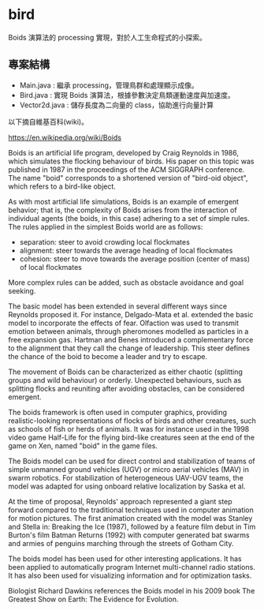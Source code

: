 # bird

Boids 演算法的 processing 實現，對於人工生命程式的小探索。

## 專案結構
* Main.java : 繼承 processing，管理鳥群和處理顯示成像。
* Bird.java : 實現 Boids 演算法，根據參數決定鳥類運動速度與加速度。
* Vector2d.java : 儲存長度為二向量的 class，協助進行向量計算

以下摘自維基百科(wiki)。

https://en.wikipedia.org/wiki/Boids

Boids is an artificial life program, developed by Craig Reynolds in 1986, which simulates the flocking behaviour of birds. His paper on this topic was published in 1987 in the proceedings of the ACM SIGGRAPH conference. The name "boid" corresponds to a shortened version of "bird-oid object", which refers to a bird-like object.

As with most artificial life simulations, Boids is an example of emergent behavior; that is, the complexity of Boids arises from the interaction of individual agents (the boids, in this case) adhering to a set of simple rules. The rules applied in the simplest Boids world are as follows:

* separation: steer to avoid crowding local flockmates
* alignment: steer towards the average heading of local flockmates
* cohesion: steer to move towards the average position (center of mass) of local flockmates

More complex rules can be added, such as obstacle avoidance and goal seeking.

The basic model has been extended in several different ways since Reynolds proposed it. For instance, Delgado-Mata et al. extended the basic model to incorporate the effects of fear. Olfaction was used to transmit emotion between animals, through pheromones modelled as particles in a free expansion gas. Hartman and Benes introduced a complementary force to the alignment that they call the change of leadership. This steer defines the chance of the boid to become a leader and try to escape.

The movement of Boids can be characterized as either chaotic (splitting groups and wild behaviour) or orderly. Unexpected behaviours, such as splitting flocks and reuniting after avoiding obstacles, can be considered emergent.

The boids framework is often used in computer graphics, providing realistic-looking representations of flocks of birds and other creatures, such as schools of fish or herds of animals. It was for instance used in the 1998 video game Half-Life for the flying bird-like creatures seen at the end of the game on Xen, named "boid" in the game files.

The Boids model can be used for direct control and stabilization of teams of simple unmanned ground vehicles (UGV) or micro aerial vehicles (MAV) in swarm robotics. For stabilization of heterogeneous UAV-UGV teams, the model was adapted for using onboard relative localization by Saska et al.

At the time of proposal, Reynolds' approach represented a giant step forward compared to the traditional techniques used in computer animation for motion pictures. The first animation created with the model was Stanley and Stella in: Breaking the Ice (1987), followed by a feature film debut in Tim Burton's film Batman Returns (1992) with computer generated bat swarms and armies of penguins marching through the streets of Gotham City.

The boids model has been used for other interesting applications. It has been applied to automatically program Internet multi-channel radio stations. It has also been used for visualizing information and for optimization tasks.

Biologist Richard Dawkins references the Boids model in his 2009 book The Greatest Show on Earth: The Evidence for Evolution.
